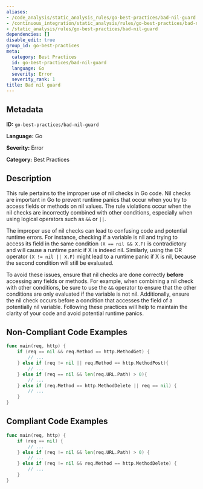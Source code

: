 ```yaml
---
aliases:
- /code_analysis/static_analysis_rules/go-best-practices/bad-nil-guard
- /continuous_integration/static_analysis/rules/go-best-practices/bad-nil-guard
- /static_analysis/rules/go-best-practices/bad-nil-guard
dependencies: []
disable_edit: true
group_id: go-best-practices
meta:
  category: Best Practices
  id: go-best-practices/bad-nil-guard
  language: Go
  severity: Error
  severity_rank: 1
title: Bad nil guard
---
```

<!--  SOURCED FROM https://github.com/DataDog/datadog-static-analyzer-rule-docs -->


## Metadata
**ID:** `go-best-practices/bad-nil-guard`

**Language:** Go

**Severity:** Error

**Category:** Best Practices

## Description
This rule pertains to the improper use of nil checks in Go code. Nil checks are important in Go to prevent runtime panics that occur when you try to access fields or methods on nil values. The rule violations occur when the nil checks are incorrectly combined with other conditions, especially when using logical operators such as `&&` or `||`.

The improper use of nil checks can lead to confusing code and potential runtime errors. For instance, checking if a variable is nil and trying to access its field in the same condition `(X == nil && X.F)` is contradictory and will cause a runtime panic if X is indeed nil. Similarly, using the OR operator `(X != nil || X.F)` might lead to a runtime panic if X is nil, because the second condition will still be evaluated.

To avoid these issues, ensure that nil checks are done correctly **before** accessing any fields or methods. For example, when combining a nil check with other conditions, be sure to use the `&&` operator to ensure that the other conditions are only evaluated if the variable is not nil. Additionally, ensure the nil check occurs before a condition that accesses the field of a potentially nil variable. Following these practices will help to maintain the clarity of your code and avoid potential runtime panics.

## Non-Compliant Code Examples
```go
func main(req, http) {
    if (req == nil && req.Method == http.MethodGet) {
        // ...
    } else if (req != nil || req.Method == http.MethodPost){ 
        // ...
    } else if (req == nil && len(req.URL.Path) > 0){
        // ...
    } else if (req.Method == http.MethodDelete || req == nil) {
        // ...
    }
}

```

## Compliant Code Examples
```go
func main(req, http) {
    if (req == nil) {
        // ...
    } else if (req != nil && len(req.URL.Path) > 0) {
        // ...
    } else if (req != nil && req.Method == http.MethodDelete) {
        // ...
    }
}

```
